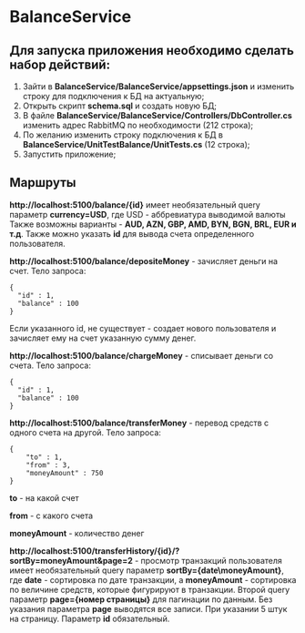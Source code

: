 # BalanceService

## Для запуска приложения необходимо сделать набор действий:
1. Зайти в **BalanceService/BalanceService/appsettings.json** и изменить строку для подключения к БД на актуальную;
2. Открыть скрипт **schema.sql** и создать новую БД;
3. В файле **BalanceService/BalanceService/Controllers/DbController.cs** изменить адрес RabbitMQ по необходимости (212 строка);
4. По желанию изменить строку подключения к БД в **BalanceService/UnitTestBalance/UnitTests.cs** (12 строка);
5. Запустить приложение;

## Маршруты

**http://localhost:5100/balance/{id}** имеет необязательный query параметр **currency=USD**, где USD - аббревиатура выводимой валюты
Также возможны варианты - **AUD, AZN, GBP, AMD, BYN, BGN, BRL, EUR и т.д**.
Также можно указать **id** для вывода счета определенного пользователя.

**http://localhost:5100/balance/depositeMoney** - зачисляет деньги на счет.
Тело запроса:

```
{
  "id" : 1,
  "balance" : 100
}
```

Если указанного id, не существует - создает нового пользователя и зачисляет ему на счет указанную сумму денег. 

**http://localhost:5100/balance/chargeMoney** - списывает деньги со счета.
Тело запроса:

```
{
  "id" : 1,
  "balance" : 100
}
```

**http://localhost:5100/balance/transferMoney** - перевод средств с одного счета на другой.
Тело запроса:

```
{
    "to" : 1,
    "from" : 3,
    "moneyAmount" : 750
}
```

**to** - на какой счет

**from** - с какого счета

**moneyAmount** - количество денег

**http://localhost:5100/transferHistory/{id}/?sortBy=moneyAmount&page=2** - просмотр транзакций пользователя имеет необязательный query параметр **sortBy={date\moneyAmount}**, 
где **date** - сортировка по дате транзакции, а **moneyAmount** - сортировка по величине средств, которые фигурируют в транзакции.
Второй query параметр **page={номер страницы}** для пагинации по данным. Без указания параметра **page** выводятся все записи. При указании 5 штук на страницу.
Параметр **id** обязательный.

        
